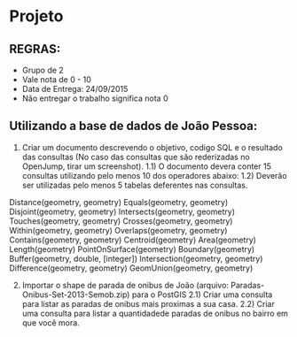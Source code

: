 # Projeto
## REGRAS:
 - Grupo de 2 
 - Vale nota de 0 - 10
 - Data de Entrega: 24/09/2015
 - Não entregar o trabalho significa nota 0


## Utilizando a base de dados de João Pessoa:
 1) Criar um documento descrevendo o objetivo, codigo SQL e o resultado das consultas (No caso das consultas que são rederizadas no OpenJump, tirar um screenshot).
  1.1) O documento devera conter 15 consultas utilizando pelo menos 10 dos operadores abaixo: 
  1.2) Deverão ser utilizadas pelo menos 5 tabelas deferentes nas consultas.

Distance(geometry, geometry) 
Equals(geometry, geometry) 
Disjoint(geometry, geometry) 
Intersects(geometry, geometry) 
Touches(geometry, geometry) 
Crosses(geometry, geometry) 
Within(geometry, geometry) 
Overlaps(geometry, geometry) 
Contains(geometry, geometry) 
Centroid(geometry) 
Area(geometry) 
Length(geometry) 
PointOnSurface(geometry) 
Boundary(geometry) 
Buffer(geometry, double, [integer]) 
Intersection(geometry, geometry) 
Difference(geometry, geometry) 
GeomUnion(geometry, geometry)
  
 
2) Importar o shape de parada de onibus de João  (arquivo: Paradas-Onibus-Set-2013-Semob.zip) para o PostGIS
 2.1) Criar uma consulta para listar as paradas de onibus mais proximas a sua casa.
 2.2) Criar uma consulta para listar a quantidadede paradas de onibus no bairro em que você mora.
